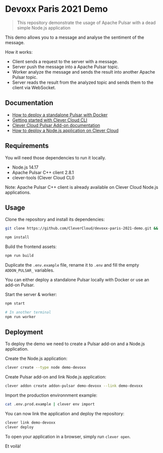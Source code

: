 # Devoxx Paris 2021 Demo

> This repository demonstrate the usage of Apache Pulsar with a dead simple Node.js application

This demo allows you to a message and analyse the sentiment of the message.

How it works:

- Client sends a request to the server with a message.
- Server push the message into a Apache Pulsar topic.
- Worker analyze the message and sends the result into another Apache Pulsar topic.
- Server reads the result from the analyzed topic and sends them to the client via WebSocket.

## Documentation

- [How to deploy a standalone Pulsar with Docker](https://pulsar.apache.org/docs/en/standalone-docker/)
- [Getting started with Clever Cloud CLI](https://www.clever-cloud.com/doc/getting-started/cli/)
- [Clever Cloud Pulsar Add-on documentation](https://www.clever-cloud.com/doc/deploy/addon/pulsar/)
- [How to deploy a Node.js application on Clever Cloud](https://www.clever-cloud.com/doc/deploy/application/javascript/by-framework/nodejs/)


## Requirements

You will need those dependencies to run it locally.

- Node.js 14.17
- Apache Pulsar C++ client 2.8.1
- clever-tools (Clever Cloud CLI)

Note: Apache Pulsar C++ client is already available on Clever Cloud Node.js applications.

## Usage

Clone the repository and install its dependencies:

```bash
git clone https://github.com/CleverCloud/devoxx-paris-2021-demo.git && cd devoxx-paris-2021-demo

npm install
```

Build the frontend assets:

```bash
npm run build
```

Duplicate the `.env.example` file, rename it to `.env` and fill the empty `ADDON_PULSAR_` variables.

You can either deploy a standalone Pulsar locally with Docker or use an add-on Pulsar.

Start the server & worker:

```bash
npm start

# In another terminal 
npm run worker 
```

## Deployment

To deploy the demo we need to create a Pulsar add-on and a Node.js application.

Create the Node.js application:

```bash
clever create --type node demo-devoxx
```

Create Pulsar add-on and link Node.js application:

```bash
clever addon create addon-pulsar demo-devoxx --link demo-devoxx
```

Import the production environnment example:

```bash
cat .env.prod.example | clever env import
```

You can now link the application and deploy the repository:

```bash
clever link demo-devoxx
clever deploy
```

To open your application in a browser, simply run `clever open`.

Et voilà!